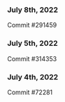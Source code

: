 ### July 8th, 2022

Commit #291459

### July 5th, 2022

Commit #314353


### July 4th, 2022

Commit #72281
